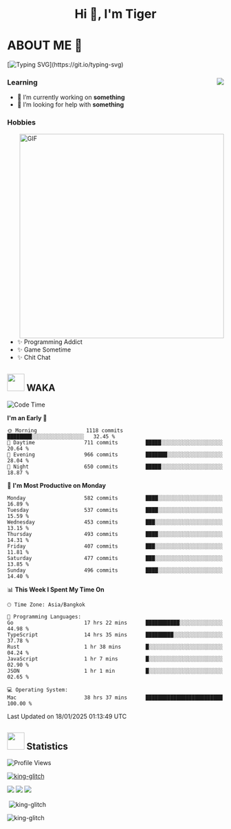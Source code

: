 <h1 align="center">Hi 👋, I'm Tiger</h1>




# ABOUT ME 💬

[![Typing SVG](https://readme-typing-svg.herokuapp.com?color=22F771&vCenter=true&lines=A+perssionate+developer+from+nowhere.)](https://git.io/typing-svg)

<div>
 <img align="right" src="https://spotify-github-profile.vercel.app/api/view?uid=12129734423&cover_image=false&theme=default&bar_color=22d016&bar_color_cover=true" />
 <h3>Learning</h3>
 
 <ul>
  <li>🔭 I’m currently working on <b>something</b></li>
  <li>🤝 I’m looking for help with <b>something</b></li>
 </ul>
 
</div>
<div>
 <h3>Hobbies</h3>
 <img align="right" height="475px"  alt="GIF" src="https://i.pinimg.com/originals/1f/b7/db/1fb7dbee557e5ed509f7517da8a84d58.gif" />
 <ul>
  <li>✨ Programming Addict</li>
  <li>✨ Game Sometime</li>
  <li>✨ Chit Chat</li>
 </ul>
 
</div>



## <img height="40" src="https://raw.githubusercontent.com/innng/innng/master/assets/kyubey.gif"/> WAKA

<!--START_SECTION:waka-->
![Code Time](http://img.shields.io/badge/Code%20Time-3%2C131%20hrs%2033%20mins-blue)

**I'm an Early 🐤** 

```text
🌞 Morning                1118 commits        ████████░░░░░░░░░░░░░░░░░   32.45 % 
🌆 Daytime                711 commits         █████░░░░░░░░░░░░░░░░░░░░   20.64 % 
🌃 Evening                966 commits         ███████░░░░░░░░░░░░░░░░░░   28.04 % 
🌙 Night                  650 commits         █████░░░░░░░░░░░░░░░░░░░░   18.87 % 
```
📅 **I'm Most Productive on Monday** 

```text
Monday                   582 commits         ████░░░░░░░░░░░░░░░░░░░░░   16.89 % 
Tuesday                  537 commits         ████░░░░░░░░░░░░░░░░░░░░░   15.59 % 
Wednesday                453 commits         ███░░░░░░░░░░░░░░░░░░░░░░   13.15 % 
Thursday                 493 commits         ████░░░░░░░░░░░░░░░░░░░░░   14.31 % 
Friday                   407 commits         ███░░░░░░░░░░░░░░░░░░░░░░   11.81 % 
Saturday                 477 commits         ███░░░░░░░░░░░░░░░░░░░░░░   13.85 % 
Sunday                   496 commits         ████░░░░░░░░░░░░░░░░░░░░░   14.40 % 
```


📊 **This Week I Spent My Time On** 

```text
🕑︎ Time Zone: Asia/Bangkok

💬 Programming Languages: 
Go                       17 hrs 22 mins      ███████████░░░░░░░░░░░░░░   44.98 % 
TypeScript               14 hrs 35 mins      █████████░░░░░░░░░░░░░░░░   37.78 % 
Rust                     1 hr 38 mins        █░░░░░░░░░░░░░░░░░░░░░░░░   04.24 % 
JavaScript               1 hr 7 mins         █░░░░░░░░░░░░░░░░░░░░░░░░   02.90 % 
JSON                     1 hr 1 min          █░░░░░░░░░░░░░░░░░░░░░░░░   02.65 % 

💻 Operating System: 
Mac                      38 hrs 37 mins      █████████████████████████   100.00 % 
```


 Last Updated on 18/01/2025 01:13:49 UTC
<!--END_SECTION:waka-->
## <img height="40" src="https://raw.githubusercontent.com/innng/innng/master/assets/kyubey.gif"/> Statistics
![Profile Views](https://komarev.com/ghpvc/?username=king-glitch)  

<p align="left"> 
 <a href="https://github.com/ryo-ma/github-profile-trophy">
  <img src="https://github-profile-trophy.vercel.app/?username=king-glitch&theme=dracula" alt="king-glitch" />
 </a> </p>

![](https://github-profile-summary-cards.vercel.app/api/cards/profile-details?username=king-glitch&theme=dracula)
![](https://github-profile-summary-cards.vercel.app/api/cards/stats?username=king-glitch&theme=dracula) 
![](https://github-profile-summary-cards.vercel.app/api/cards/productive-time?username=king-glitch&theme=dracula)


<p>&nbsp;<img align="center" src="https://github-readme-stats.vercel.app/api?username=king-glitch&theme=dracula" alt="king-glitch" /></p>

<p><img align="center" src="https://github-readme-streak-stats.herokuapp.com/?user=king-glitch&theme=dracula" alt="king-glitch" /></p>
